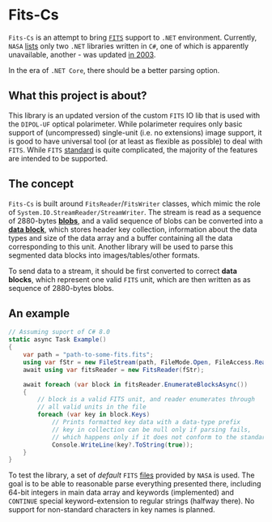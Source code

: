 # Fits-Cs
`Fits-Cs` is an attempt to bring [`FITS`](https://fits.gsfc.nasa.gov/) support to `.NET` environment. 
Currently, `NASA` [lists](https://fits.gsfc.nasa.gov/fits_libraries.html) only two `.NET` libraries written in `C#`, one of which is apparently unavailable, another - was updated [in 2003](http://skyservice.pha.jhu.edu/develop/Fitslib/).

In the era of `.NET Core`, there should be a better parsing option.

## What this project is about?
This library is an updated version of the custom `FITS` IO lib that is used with the `DIPOL-UF` optical polarimeter. While polarimeter requires only basic support of (uncompressed) single-unit (i.e. no extensions) image support, it is good to have universal tool (or at least as flexible as possible) to deal with `FITS`.
While `FITS` [standard](https://fits.gsfc.nasa.gov/fits_standard.html) is quite complicated, the majority of the features are intended to be supported.

## The concept
`Fits-Cs` is built around `FitsReader`/`FitsWriter` classes, which mimic the role of `System.IO.StreamReader/StreamWriter`.
The stream is read as a sequence of 2880-bytes [**blobs**](Fits-Cs/DataBlob.cs), and a valid sequence of blobs can be converted into a [**data block**](Fits-Cs/Block.cs), which stores header key collection, information about the data types and size of the data array and a buffer containing all the data corresponding to this unit. Another library will be used to parse this segmented data blocks into images/tables/other formats.

To send data to a stream, it should be first converted to correct **data blocks**, which represent one valid `FITS` unit, which are then written as as sequence of 2880-bytes blobs.

## An example
```cs
// Assuming suport of C# 8.0
static async Task Example()
{
    var path = "path-to-some-fits.fits";
    using var fStr = new FileStream(path, FileMode.Open, FileAccess.Read);
    await using var fitsReader = new FitsReader(fStr);

    await foreach (var block in fitsReader.EnumerateBlocksAsync())
    {
        // block is a valid FITS unit, and reader enumerates through 
        // all valid units in the file
        foreach (var key in block.Keys)
            // Prints formatted key data with a data-type prefix
            // key in collection can be null only if parsing fails, 
            // which happens only if it does not conform to the standard
            Console.WriteLine(key?.ToString(true));
    }
}
```

To test the library, a set of *default* `FITS` [files](https://fits.gsfc.nasa.gov/fits_samples.html) provided by `NASA` is used. 
The goal is to be able to reasonable parse everything presented there, including 64-bit integers in main data array and keywords (implemented) and `CONTINUE` special keyword-extension to regular strings (halfway there). No support for non-standard characters in key names is planned. 


